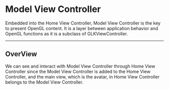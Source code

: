 # Model View Controller

Embedded into the Home View Controller, Model View Controller is the key to present OpenGL content. It is a layer between application behavior and OpenGL functions as it is a subclass of GLKViewController.

---

## OverView

We can see and interact with Model View Controller through Home View Controller since the Model View Controller is added to the Home View Controller, and the main view, which is the avatar, in Home View Controller belongs to the Model View Controller.



